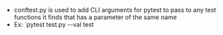 * conftest.py is used to add CLI arguments for pytest to pass to any test functions it finds that has a parameter of the same name
* Ex: `pytest test.py --val test
